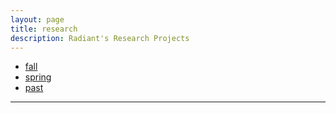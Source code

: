 ```yaml
---
layout: page
title: research
description: Radiant's Research Projects 
---
```


<div class="navbar">
    <div class="navbar-inner">
        <ul class="nav">
            <li><a href="Fall">fall</a></li>
            <li><a href="spring">spring</a></li>
            <li><a href="past">past</a></li>
        </ul>
    </div>
</div>

---
